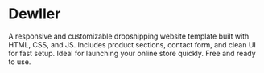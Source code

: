 # Dewller
A responsive and customizable dropshipping website template built with HTML, CSS, and JS. Includes product sections, contact form, and clean UI for fast setup. Ideal for launching your online store quickly. Free and ready to use.
